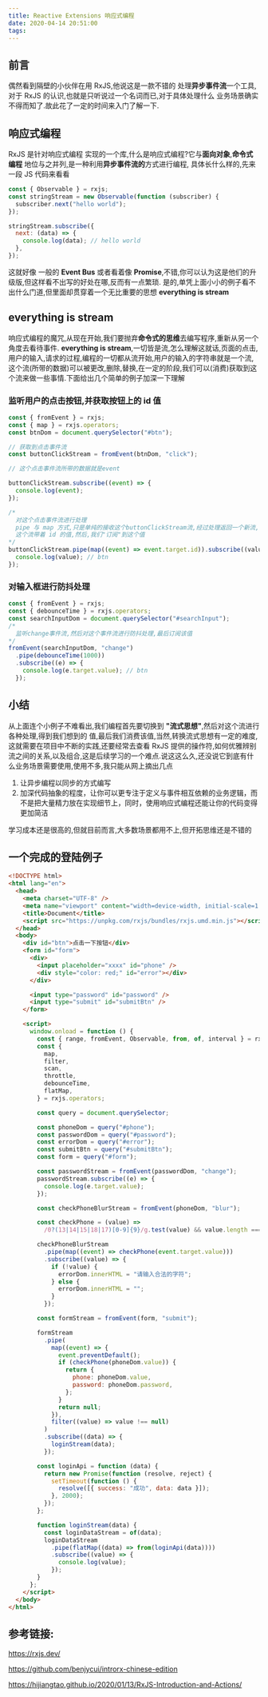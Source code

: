 ```yaml
---
title: Reactive Extensions 响应式编程
date: 2020-04-14 20:51:00
tags:
---
```


## 前言

偶然看到隔壁的小伙伴在用 RxJS,他说这是一款不错的 处理**异步事件流**一个工具,对于 RxJS 的认识,也就是只听说过一个名词而已,对于具体处理什么
业务场景确实不得而知了.故此花了一定的时间来入门了解一下.

## 响应式编程

RxJS 是针对响应式编程 实现的一个库,什么是响应式编程?它与**面向对象**,**命令式编程** 地位与之并列,是一种利用**异步事件流的**方式进行编程, 具体长什么样的,先来一段 JS 代码来看看

```js
const { Observable } = rxjs;
const stringStream = new Observable(function (subscriber) {
  subscriber.next("hello world");
});

stringStream.subscribe({
  next: (data) => {
    console.log(data); // hello world
  },
});
```

这就好像 一般的 **Event Bus** 或者看着像 **Promise**,不错,你可以认为这是他们的升级版,但这样看不出写的好处在哪,反而有一点繁琐. 是的,单凭上面小小的例子看不出什么门道,但里面却贯穿着一个无比重要的思想 **everything is stream**

## everything is stream

响应式编程的魔咒,从现在开始,我们要抛弃**命令式的思维**去编写程序,重新从另一个角度去看待事件.
**everything is stream**,一切皆是流,怎么理解这就话,页面的点击,用户的输入,请求的过程,编程的一切都从流开始,用户的输入的字符串就是一个流,这个流(所带的数据)可以被更改,删除,替换,在一定的阶段,我们可以(消费)获取到这个流来做一些事情.下面给出几个简单的例子加深一下理解

### 监听用户的点击按钮,并获取按钮上的 id 值

```js
const { fromEvent } = rxjs;
const { map } = rxjs.operators;
const btnDom = document.querySelector("#btn");

// 获取到点击事件流
const buttonClickStream = fromEvent(btnDom, "click");

// 这个点击事件流所带的数据就是event

buttonClickStream.subscribe((event) => {
  console.log(event);
});

/*
  对这个点击事件流进行处理
  pipe 与 map 方式,只是单纯的接收这个buttonClickStream流,经过处理返回一个新流,
  这个流带着 id 的值,然后,我们"订阅"到这个值
*/
buttonClickStream.pipe(map((event) => event.target.id)).subscribe((value) => {
  console.log(value); // btn
});
```

### 对输入框进行防抖处理

```js
const { fromEvent } = rxjs;
const { debounceTime } = rxjs.operators;
const searchInputDom = document.querySelector("#searchInput");
/*
  监听change事件流,然后对这个事件流进行防抖处理,最后订阅该值
*/
fromEvent(searchInputDom, "change")
  .pipe(debounceTime(1000))
  .subscribe((e) => {
    console.log(e.target.value); // btn
  });
```

## 小结

从上面连个小例子不难看出,我们编程首先要切换到 **"流式思想"**,然后对这个流进行各种处理,得到我们想到的 值,最后我们消费该值,当然,转换流式思想有一定的难度,这就需要在项目中不断的实践,还要经常去查看 RxJS 提供的操作符,如何优雅辨别流之间的关系,以及组合,这是后续学习的一个难点.说这这么久,还没说它到底有什么业务场景需要使用,使用不多,我只能从网上摘出几点

1. 让异步编程以同步的方式编写
2. 加深代码抽象的程度，让你可以更专注于定义与事件相互依赖的业务逻辑，而不是把大量精力放在实现细节上，同时，使用响应式编程还能让你的代码变得更加简洁

学习成本还是很高的,但就目前而言,大多数场景都用不上,但开拓思维还是不错的

## 一个完成的登陆例子

```html
<!DOCTYPE html>
<html lang="en">
  <head>
    <meta charset="UTF-8" />
    <meta name="viewport" content="width=device-width, initial-scale=1.0" />
    <title>Document</title>
    <script src="https://unpkg.com/rxjs/bundles/rxjs.umd.min.js"></script>
  </head>
  <body>
    <div id="btn">点击一下按钮</div>
    <form id="form">
      <div>
        <input placeholder="xxxx" id="phone" />
        <div style="color: red;" id="error"></div>
      </div>

      <input type="password" id="password" />
      <input type="submit" id="submitBtn" />
    </form>

    <script>
      window.onload = function () {
        const { range, fromEvent, Observable, from, of, interval } = rxjs;
        const {
          map,
          filter,
          scan,
          throttle,
          debounceTime,
          flatMap,
        } = rxjs.operators;

        const query = document.querySelector;

        const phoneDom = query("#phone");
        const passwordDom = query("#password");
        const errorDom = query("#error");
        const submitBtn = query("#submitBtn");
        const form = query("#form");

        const passwordStream = fromEvent(passwordDom, "change");
        passwordStream.subscribe((e) => {
          console.log(e.target.value);
        });

        const checkPhoneBlurStream = fromEvent(phoneDom, "blur");

        const checkPhone = (value) =>
          /0?(13|14|15|18|17)[0-9]{9}/g.test(value) && value.length === 11;

        checkPhoneBlurStream
          .pipe(map((event) => checkPhone(event.target.value)))
          .subscribe((value) => {
            if (!value) {
              errorDom.innerHTML = "请输入合法的字符";
            } else {
              errorDom.innerHTML = "";
            }
          });

        const formStream = fromEvent(form, "submit");

        formStream
          .pipe(
            map((event) => {
              event.preventDefault();
              if (checkPhone(phoneDom.value)) {
                return {
                  phone: phoneDom.value,
                  password: phoneDom.password,
                };
              }
              return null;
            }),
            filter((value) => value !== null)
          )
          .subscribe((data) => {
            loginStream(data);
          });

        const loginApi = function (data) {
          return new Promise(function (resolve, reject) {
            setTimeout(function () {
              resolve([{ success: "成功", data: data }]);
            }, 2000);
          });
        };

        function loginStream(data) {
          const loginDataStream = of(data);
          loginDataStream
            .pipe(flatMap((data) => from(loginApi(data))))
            .subscribe((value) => {
              console.log(value);
            });
        }
      };
    </script>
  </body>
</html>
```

## 参考链接:

https://rxjs.dev/

https://github.com/benjycui/introrx-chinese-edition

https://hijiangtao.github.io/2020/01/13/RxJS-Introduction-and-Actions/
